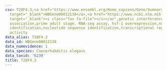 ```yaml
---
csv: T28F4.3,<a href="https://www.ensembl.org/Homo_sapiens/Gene/Summary?db=core;g=WBGene00012138"
  target="_blank">WBGene00012138</a>,<a href="https://www.ncbi.nlm.nih.gov/pubmed/30894454"
  target="_blank"><i class="fas fa-file"></i></a>",genetic interference,functional
  association,prime adult stage, RNA-seq assay, hsf-1 overexpression,nucleotide sequence
  identification,nucleotide sequence identification,transcriptional regulation,up-regulates
  activity
data_alias: T28F4.3
data_id: WBGene00012138
data_numevidence: 1
data_species: Caenorhabditis elegans
data_taxid: '6239'
title: T28F4.3
---
```

